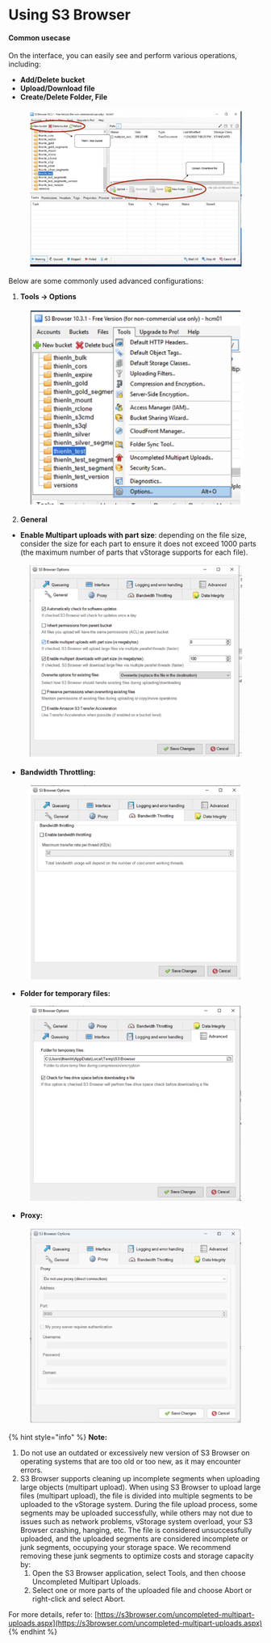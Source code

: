 # Using S3 Browser

#### Common usecase <a href="#usings3browser-commonusecase" id="usings3browser-commonusecase"></a>

On the interface, you can easily see and perform various operations, including:

* **Add/Delete bucket**
* **Upload/Download file**
* **Create/Delete Folder, File**

<figure><img src="../../../../../.gitbook/assets/image (16) (1) (1) (1) (1) (1) (1).png" alt=""><figcaption></figcaption></figure>

Below are some commonly used advanced configurations:

1. **Tools → Options**

<figure><img src="../../../../../.gitbook/assets/image (17) (1) (1) (1) (1) (1) (1).png" alt=""><figcaption></figcaption></figure>

2. **General**

* **Enable Multipart uploads with part size**: depending on the file size, consider the size for each part to ensure it does not exceed 1000 parts (the maximum number of parts that vStorage supports for each file).

<figure><img src="../../../../../.gitbook/assets/image (18) (1) (1) (1) (1) (1) (1).png" alt=""><figcaption></figcaption></figure>

* **Bandwidth Throttling:**

<figure><img src="../../../../../.gitbook/assets/image (19) (1) (1) (1) (1) (1).png" alt=""><figcaption></figcaption></figure>

* **Folder for temporary files:**

<figure><img src="../../../../../.gitbook/assets/image (20) (1) (1) (1) (1) (1).png" alt=""><figcaption></figcaption></figure>

* **Proxy:**

<figure><img src="../../../../../.gitbook/assets/image (21) (1) (1) (1) (1) (1).png" alt=""><figcaption></figcaption></figure>

{% hint style="info" %}
**Note:**

1. Do not use an outdated or excessively new version of S3 Browser on operating systems that are too old or too new, as it may encounter errors.
2. S3 Browser supports cleaning up incomplete segments when uploading large objects (multipart upload). When using S3 Browser to upload large files (multipart upload), the file is divided into multiple segments to be uploaded to the vStorage system. During the file upload process, some segments may be uploaded successfully, while others may not due to issues such as network problems, vStorage system overload, your S3 Browser crashing, hanging, etc. The file is considered unsuccessfully uploaded, and the uploaded segments are considered incomplete or junk segments, occupying your storage space. We recommend removing these junk segments to optimize costs and storage capacity by:
   1. Open the S3 Browser application, select Tools, and then choose Uncompleted Multipart Uploads.
   2. Select one or more parts of the uploaded file and choose Abort or right-click and select Abort.

For more details, refer to: [https://s3browser.com/uncompleted-multipart-uploads.aspx](https://s3browser.com/uncompleted-multipart-uploads.aspx)
{% endhint %}
